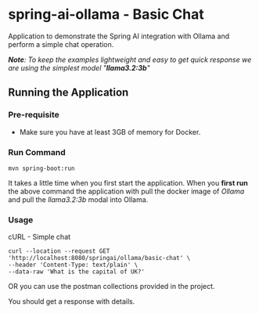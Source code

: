 # spring-ai-ollama - Basic Chat

Application to demonstrate the Spring AI integration with Ollama and perform a simple chat operation.

_**Note**: To keep the examples lightweight and easy to get quick response we are using the simplest model "**llama3.2:3b**"_

## Running the Application 
### Pre-requisite
- Make sure you have at least 3GB of memory for Docker.

### Run Command
```
mvn spring-boot:run
```
It takes a little time when you first start the application. 
When you **first run** the above command the application with pull the docker image of _Ollama_ and pull the _llama3.2:3b_ modal into Ollama. 

### Usage
cURL - Simple chat
```
curl --location --request GET 'http://localhost:8080/springai/ollama/basic-chat' \
--header 'Content-Type: text/plain' \
--data-raw 'What is the capital of UK?'
```
OR you can use the postman collections provided in the project.

You should get a response with details.
